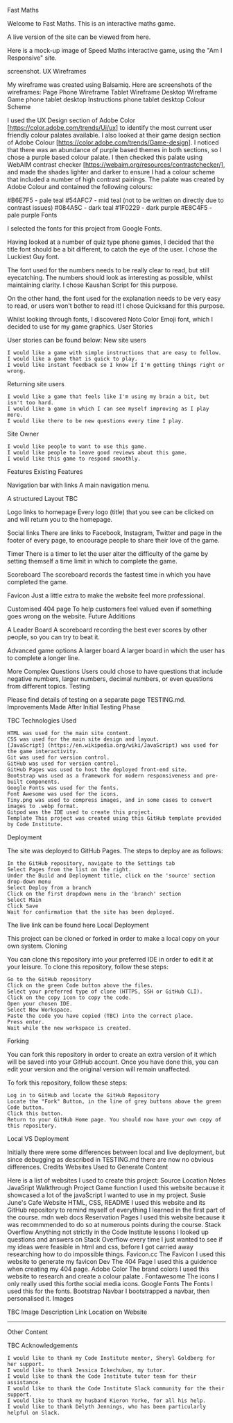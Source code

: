 
Fast Maths

Welcome to Fast Maths. This is an interactive maths game. 

A live version of the site can be viewed from here.

Here is a mock-up image of Speed Maths interactive game, using the "Am I Responsive" site.

screenshot.
UX
Wireframes

My wireframe was created using Balsamiq. Here are screenshots of the wireframes:
Page 	Phone Wireframe 	Tablet Wireframe 	Desktop Wireframe
Game 	phone 	tablet 	desktop
Instructions 	phone 	tablet 	desktop
Colour Scheme

I used the UX Design section of Adobe Color [https://color.adobe.com/trends/Ui/ux] to identify the most current user friendly colour palates available. I also looked at their game design section of Adobe Colour [https://color.adobe.com/trends/Game-design]. I noticed that there was an abundance of purple based themes in both sections, so I chose a purple based colour palate. I then checked this palate using WebAIM contrast checker [https://webaim.org/resources/contrastchecker/], and made the shades lighter and darker to ensure I had a colour scheme that included a number of high contrast pairings. The palate was created by Adobe Colour and contained the following colours:

#B6E7F5 - pale teal #54AFC7 - mid teal (not to be written on directly due to contrast issues) #084A5C - dark teal #1F0229 - dark purple #E8C4F5 - pale purple
Fonts

I selected the fonts for this project from Google Fonts.

Having looked at a number of quiz type phone games, I decided that the title font should be a bit different, to catch the eye of the user. I chose the Luckiest Guy font.

The font used for the numbers needs to be really clear to read, but still eyecatching. The numbers should look as interesting as possible, whilst maintaining clarity. I chose Kaushan Script for this purpose.

On the other hand, the font used for the explanation needs to be very easy to read, or users won't bother to read it! I chose Quicksand for this purpose.

Whilst looking through fonts, I discovered Noto Color Emoji font, which I decided to use for my game graphics.
User Stories

User stories can be found below:
New site users

    I would like a game with simple instructions that are easy to follow.
    I would like a game that is quick to play.
    I would like instant feedback so I know if I'm getting things right or wrong.

Returning site users

    I would like a game that feels like I'm using my brain a bit, but isn't too hard.
    I would like a game in which I can see myself improving as I play more.
    I would like there to be new questions every time I play.

Site Owner

    I would like people to want to use this game.
    I would like people to leave good reviews about this game.
    I would like this game to respond smoothly.

Features
Existing Features

Navigation bar with links A main navigation menu.

A structured Layout TBC

Logo links to homepage Every logo (title) that you see can be clicked on and will return you to the homepage.

Social links There are links to Facebook, Instagram, Twitter and page in the footer of every page, to encourage people to share their love of the game.

Timer There is a timer to let the user alter the difficulty of the game by setting themself a time limit in which to complete the game.

Scoreboard The scoreboard records the fastest time in which you have completed the game.

Favicon Just a little extra to make the website feel more professional.

Customised 404 page To help customers feel valued even if something goes wrong on the website.
Future Additions

A Leader Board A scoreboard recording the best ever scores by other people, so you can try to beat it.

Advanced game options A larger board A larger board in which the user has to complete a longer line.

More Complex Questions Users could chose to have questions that include negative numbers, larger numbers, decimal numbers, or even questions from different topics.
Testing

Please find details of testing on a separate page TESTING.md.
Improvements Made After Initial Testing Phase

TBC
Technologies Used

    HTML was used for the main site content.
    CSS was used for the main site design and layout.
    [JavaScript] (https://en.wikipedia.org/wiki/JavaScript) was used for the game interactivity.
    Git was used for version control.
    GitHub was used for version control.
    GitHub Pages was used to host the deployed front-end site.
    Bootstrap was used as a framework for modern responsiveness and pre-built components.
    Google Fonts was used for the fonts.
    Font Awesome was used for the icons.
    Tiny.png was used to compress images, and in some cases to convert images to .webp format.
    Gitpod was the IDE used to create this project.
    Template This project was created using this GitHub template provided by Code Institute.

Deployment

The site was deployed to GitHub Pages. The steps to deploy are as follows:

    In the GitHub repository, navigate to the Settings tab
    Select Pages from the list on the right.
    Under the Build and Deployment title, click on the 'source' section drop-down menu
    Select Deploy from a branch
    Click on the first dropdown menu in the 'branch' section
    Select Main
    Click Save
    Wait for confirmation that the site has been deployed.

The live link can be found here
Local Deployment

This project can be cloned or forked in order to make a local copy on your own system.
Cloning

You can clone this repository into your preferred IDE in order to edit it at your leisure. To clone this repository, follow these steps:

    Go to the GitHub repository
    Click on the green Code button above the files.
    Select your preferred type of clone (HTTPS, SSH or GitHub CLI).
    Click on the copy icon to copy the code.
    Open your chosen IDE.
    Select New Workspace.
    Paste the code you have copied (TBC) into the correct place.
    Press enter.
    Wait while the new workspace is created.

Forking

You can fork this repository in order to create an extra version of it which will be saved into your GitHub account. Once you have done this, you can edit your version and the original version will remain unaffected.

To fork this repository, follow these steps:

    Log in to GitHub and locate the GitHub Repository
    Locate the "Fork" Button, in the line of grey buttons above the green Code button.
    Click this button.
    Return to your GitHub Home page. You should now have your own copy of this repository.

Local VS Deployment

Initially there were some differences between local and live deployment, but since debugging as described in TESTING.md there are now no obvious differences.
Credits
Websites Used to Generate Content

Here is a list of websites I used to create this project:
Source 	Location 	Notes
JavaSript Walkthrough Project 	Game function 	I used this website because it showcased a lot of the javaScript I wanted to use in my project.
Susie June's Cafe Website 	HTML, CSS, README 	I used this website and its GitHub repository to remind myself of everything I learned in the first part of the course.
mdn web docs 	Reservation Pages 	I used this website because it was recommmended to do so at numerous points during the course.
Stack Overflow 	Anything not strictly in the Code Institute lessons 	I looked up questions and answers on Stack Overflow every time I just wanted to see if my ideas were feasible in html and css, before I got carried away researching how to do impossible things.
Favicon.cc 	The Favicon 	I used this website to generate my favicon
Dev 	The 404 Page 	I used this a guidence when creating my 404 page.
Adobe Color 	The brand colors 	I used this website to research and create a colour palate .
Fontawesome 	The icons 	I only really used this forthe social media icons.
Google Fonts 	The Fonts 	I used this for the fonts.
Bootstrap 	Navbar 	I bootstrapped a navbar, then personalised it.
Images

TBC
Image Description 	Link 	Location on Website
--- 	--- 	---
Other Content

TBC
Acknowledgements

    I would like to thank my Code Institute mentor, Sheryl Goldberg for her support.
    I would like to thank Jessica Ickechukwu, my tutor.
    I would like to thank the Code Institute tutor team for their assistance.
    I would like to thank the Code Institute Slack community for the their support.
    I would like to thank my husband Kieron Yorke, for all his help.
    I would like to thank Delyth Jennings, who has been particularly helpful on Slack.

